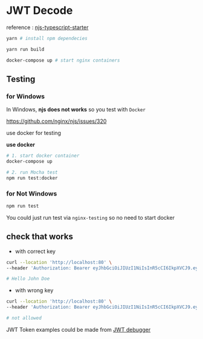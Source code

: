 # JWT Decode

reference : [njs-typescript-starter](https://github.com/jirutka/njs-typescript-starter)

```bash
yarn # install npm dependecies

yarn run build

docker-compose up # start nginx containers
```

## Testing

### for Windows

In Windows, **njs does not works** so you test with `Docker`

https://github.com/nginx/njs/issues/320

use docker for testing

**use docker**

```bash
# 1. start docker container
docker-compose up

# 2. run Mocha test
npm run test:docker
```

### for Not Windows

```bash
npm run test
```

You could just run test via `nginx-testing` so no need to start docker

## check that works

* with correct key

```bash
curl --location 'http://localhost:80' \
--header 'Authorization: Bearer eyJhbGciOiJIUzI1NiIsInR5cCI6IkpXVCJ9.eyJzdWIiOiIxMjM0NTY3ODkwIiwibmFtZSI6IkpvaG4gRG9lIiwiaWF0IjoxNTE2MjM5MDIyfQ.RsW4fMl-kplkQh-Y-fEMm8wNDutQtXXSOO-SGG4biJ4'

# Hello John Doe
```

* with wrong key

```bash
curl --location 'http://localhost:80' \
--header 'Authorization: Bearer eyJhbGciOiJIUzI1NiIsInR5cCI6IkpXVCJ9.eyJzdWIiOiIxMjM0NTY3ODkwIiwibmFtZSI6IkpvaG4gRG9lIiwiaWF0IjoxNTE2MjM5MDIyfQ.SflKxwRJSMeKKF2QT4fwpMeJf36POk6yJV_adQssw5c'

# not allowed
```

JWT Token examples could be made from [JWT debugger](https://jwt.io/)
